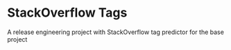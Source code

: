 # StackOverflow Tags
A release engineering project with StackOverflow tag predictor for the base project

